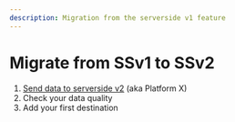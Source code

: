 ```yaml
---
description: Migration from the serverside v1 feature
---
```


# Migrate from SSv1 to SSv2

1. [Send data to serverside v2](send-data-to-serverside-v2/) (aka Platform X)
2. Check your data quality
3. Add your first destination

